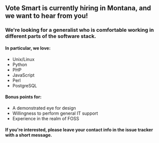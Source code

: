 ## Vote Smart is currently hiring in Montana, and we want to hear from you!

### We're looking for a generalist who is comfortable working in different parts of the software stack.  

#### In particular, we love:
- Unix/Linux
- Python
- PHP
- JavaScript
- Perl
- PostgreSQL

#### Bonus points for:
- A demonstrated eye for design
- Willingness to perform general IT support
- Experience in the realm of FOSS

#### If you're interested, please leave your contact info in the issue tracker with a short message.
